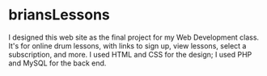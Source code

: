 # briansLessons
I designed this web site as the final project for my Web Development class.  It's for online drum lessons, with links to sign up, view lessons, select a subscription, and more.  I used HTML and CSS for the design; I used PHP and MySQL for the back end.
